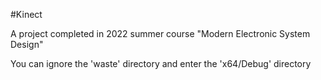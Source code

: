 #Kinect

A project completed in 2022 summer course "Modern Electronic System Design"

You can ignore the 'waste' directory and enter the 'x64/Debug' directory
